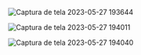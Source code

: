 ![Captura de tela 2023-05-27 193644](https://github.com/Aprendiz-1/suapizza-mobile/assets/82540579/263fde7c-f2ba-48ed-8e53-ed2f609b59e8)

![Captura de tela 2023-05-27 194011](https://github.com/Aprendiz-1/suapizza-mobile/assets/82540579/f9a26824-0001-47eb-a266-bfdfbd863416)

![Captura de tela 2023-05-27 194040](https://github.com/Aprendiz-1/suapizza-mobile/assets/82540579/6416dc02-f621-4266-ae3e-068970f47749)
